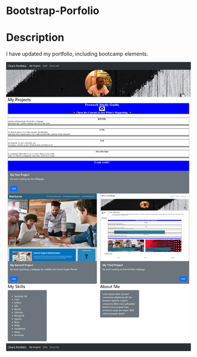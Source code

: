 # Bootstrap-Porfolio

# Description

I have updated my portfolio, including bootcamp elements.

![](/images/new-project-screenshot.png)